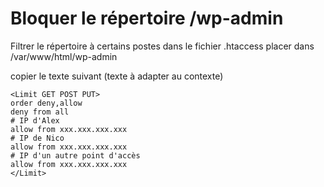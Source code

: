 # Bloquer le répertoire /wp-admin
Filtrer le répertoire à certains postes 
dans le fichier .htaccess placer dans /var/www/html/wp-admin

copier le texte suivant
(texte à adapter au contexte)

```
<Limit GET POST PUT>
order deny,allow
deny from all
# IP d'Alex
allow from xxx.xxx.xxx.xxx
# IP de Nico
allow from xxx.xxx.xxx.xxx
# IP d'un autre point d'accès
allow from xxx.xxx.xxx.xxx
</Limit>
```

